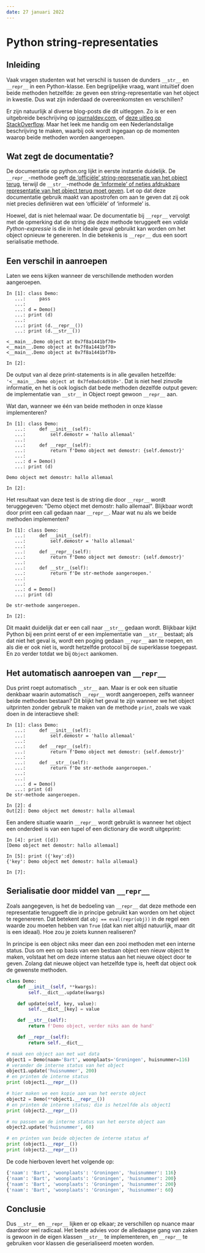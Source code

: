 ```yaml
---
date: 27 januari 2022
---
```


# Python string-representaties

## Inleiding

Vaak vragen studenten wat het verschil is tussen de dunders `__str__` en `__repr__` in een Python-klasse. Een begrijpelijke vraag, want intuïtief doen beide methoden hetzelfde: ze geven een string-representatie van het object in kwestie. Dus wat zijn inderdaad de overeenkomsten en verschillen?

Er zijn natuurlijk al diverse blog-posts die dit uitleggen. Zo is er een uitgebreide beschrijving op [journaldev.com](https://www.journaldev.com/22460/python-str-repr-functions), of [deze uitleg op StackOverflow](https://stackoverflow.com/questions/1436703/what-is-the-difference-between-str-and-repr/1436756#1436756). Maar het leek me handig om een Nederlandstalige beschrijving te maken, waarbij ook wordt ingegaan op de momenten waarop beide methoden worden aangeroepen.

## Wat zegt de documentatie?

De documentatie op python.org lijkt in eerste instantie duidelijk. De `__repr__`-methode geeft [de ‘officiële’ string-represenatie van het object terug](https://docs.python.org/3/reference/datamodel.html#object.__repr__), terwijl de `__str__`-methode [de ‘informele’ of netjes afdrukbare representatie van het object terug moet geven](https://docs.python.org/3/reference/datamodel.html#object.__str__). Let op dat deze documentatie gebruik maakt van apostrofen om aan te geven dat zij ook niet precies definiëren wat een ‘officiële’ of ‘informele’ is.

Hoewel, dat is niet helemaal waar. De documentatie bij `__repr__` vervolgt met de opmerking dat de string die deze methode teruggeeft een *valide Python-expressie* is die in het ideale geval gebruikt kan worden om het object opnieuw te genereren. In die betekenis is `__repr__` dus een soort serialisatie methode.

## Een verschil in aanroepen

Laten we eens kijken wanneer de verschillende methoden worden aangeroepen.

```ipython
In [1]: class Demo:
   ...:     pass
   ...: 
   ...: d = Demo()
   ...: print (d)
   ...: 
   ...: print (d.__repr__())
   ...: print (d.__str__())

<__main__.Demo object at 0x7f8a1441bf70>
<__main__.Demo object at 0x7f8a1441bf70>
<__main__.Demo object at 0x7f8a1441bf70>

In [2]:
```

De output van al deze print-statements is in alle gevallen hetzelfde: `'<__main__.Demo object at 0x7fe0adc4d910>'`. Dat is niet heel zinvolle informatie, en het is ook logisch dat bede methoden dezelfde output geven: de implementatie van `__str__` in Object roept gewoon `__repr__` aan.

Wat dan, wanneer we één van beide methoden in onze klasse implementeren?

```ipython
In [1]: class Demo:
   ...:     def __init__(self):
   ...:         self.demostr = 'hallo allemaal'
   ...: 
   ...:     def __repr__(self):
   ...:         return f'Demo object met demostr: {self.demostr}'
   ...: 
   ...: d = Demo()
   ...: print (d)

Demo object met demostr: hallo allemaal

In [2]:
```

Het resultaat van deze test is de string die door `__repr__` wordt teruggegeven: "Demo object met demostr: hallo allemaal". Blijkbaar wordt door print een call gedaan naar `__repr__`. Maar wat nu als we beide methoden implementen?

```ipython
In [1]: class Demo:
   ...:     def __init__(self):
   ...:         self.demostr = 'hallo allemaal'
   ...: 
   ...:     def __repr__(self):
   ...:         return f'Demo object met demostr: {self.demostr}'
   ...: 
   ...:     def __str__(self):
   ...:         return f'De str-methode aangeroepen.'
   ...: 
   ...: 
   ...: d = Demo()
   ...: print (d)

De str-methode aangeroepen.

In [2]:
```

Dit maakt duidelijk dat er een call naar `__str__` gedaan wordt. Blijkbaar kijkt Python bij een print eerst of er een implementatie van `__str__` bestaat; als dat niet het geval is, wordt een poging gedaan `__repr__` aan te roepen, en als die er ook niet is, wordt hetzelfde protocol bij de superklasse toegepast. En zo verder totdat we bij `Object` aankomen.

## Het automatisch aanroepen van `__repr__`

Dus print roept automatisch `__str__` aan. Maar is er ook een situatie denkbaar waarin automatisch `__repr__` wordt aangeroepen, zelfs wanneer beide methoden bestaan? Dit blijkt het geval te zijn wanneer we het object uitprinten zonder gebruik te maken van de methode `print`, zoals we vaak doen in de interactieve shell:

```ipython
In [1]: class Demo:
   ...:     def __init__(self):
   ...:         self.demostr = 'hallo allemaal'
   ...: 
   ...:     def __repr__(self):
   ...:         return f'Demo object met demostr: {self.demostr}'
   ...: 
   ...:     def __str__(self):
   ...:         return f'De str-methode aangeroepen.'
   ...: 
   ...: 
   ...: d = Demo()
   ...: print (d)
De str-methode aangeroepen.

In [2]: d
Out[2]: Demo object met demostr: hallo allemaal
```

Een andere situatie waarin `__repr__` wordt gebruikt is wanneer het object een onderdeel is van een tupel of een dictionary die wordt uitgeprint:

```ipython
In [4]: print ([d])
[Demo object met demostr: hallo allemaal]

In [5]: print ({'key':d})
{'key': Demo object met demostr: hallo allemaal}

In [7]:
```

## Serialisatie door middel van `__repr__`

Zoals aangegeven, is het de bedoeling van `__repr__` dat deze methode een representatie teruggeeft die in principe gebruikt kan worden om het object te regenereren. Dat betekent dat `obj == eval(repr(obj))` in de regel een waarde zou moeten hebben van `True` (dat kan niet altijd natuurlijk, maar dit is een ideaal). Hoe zou je zoiets kunnen realiseren?

In principe is een object niks meer dan een zooi methoden met een interne status. Dus om een op basis van een bestaan object een nieuw object te maken, volstaat het om deze interne status aan het nieuwe object door te geven. Zolang dat nieuwe object van hetzelfde type is, heeft dat object ook de gewenste methoden.

```python
class Demo:
    def __init__(self, **kwargs):
        self.__dict__.update(kwargs) 

    def update(self, key, value):
        self.__dict__[key] = value

    def __str__(self):
        return f'Demo object, verder niks aan de hand'

    def __repr__(self):
        return self.__dict__

# maak een object aan met wat data
object1 = Demo(naam='Bart', woonplaats='Groningen', huisnummer=116)
# verander de interne status van het object
object1.update('huisnummer', 200) 
# en printen de interne status
print (object1.__repr__())

# hier maken we een kopie aan van het eerste object
object2 = Demo(**object1.__repr__())
# en printen de interne status; die is hetzelfde als object1
print (object2.__repr__())

# nu passen we de interne status van het eerste object aan 
object2.update('huisnummer', 60)

# en printen van beide objecten de interne status af
print (object1.__repr__())
print (object2.__repr__())
```

De code hierboven levert het volgende op:

```python
{'naam': 'Bart', 'woonplaats': 'Groningen', 'huisnummer': 116}
{'naam': 'Bart', 'woonplaats': 'Groningen', 'huisnummer': 200}
{'naam': 'Bart', 'woonplaats': 'Groningen', 'huisnummer': 200}
{'naam': 'Bart', 'woonplaats': 'Groningen', 'huisnummer': 60}
```

## Conclusie

Dus `__str__` en `__repr__` lijken er op elkaar; ze verschillen op nuance maar daardoor wel radicaal. Het beste advies voor de alledaagse gang van zaken is gewoon in de eigen klassen `__str__` te implementeren, en `__repr__` te gebruiken voor klassen die geserialiseerd moeten worden.
